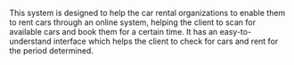 This system is designed to help the car rental organizations to enable them to rent cars through an 
online system, helping the client to scan for available cars and book them for a certain time. It has 
an easy-to-understand interface which helps the client to check for cars and rent for the period
determined.
